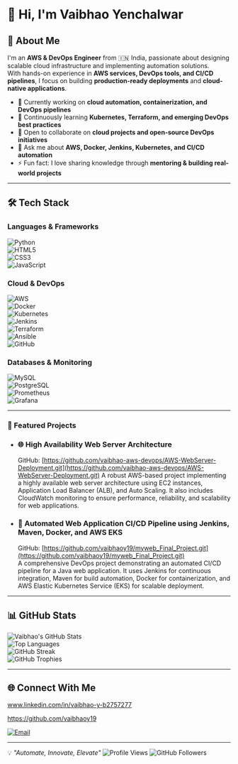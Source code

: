 # 👋 Hi, I'm Vaibhao Yenchalwar  

## 🚀 About Me  
I'm an **AWS & DevOps Engineer** from 🇮🇳 India, passionate about designing scalable cloud infrastructure and implementing automation solutions.  
With hands-on experience in **AWS services, DevOps tools, and CI/CD pipelines**, I focus on building **production-ready deployments** and **cloud-native applications**.  

- 🔭 Currently working on **cloud automation, containerization, and DevOps pipelines**  
- 🌱 Continuously learning **Kubernetes, Terraform, and emerging DevOps best practices**  
- 👯 Open to collaborate on **cloud projects and open-source DevOps initiatives**  
- 💬 Ask me about **AWS, Docker, Jenkins, Kubernetes, and CI/CD automation**  
- ⚡ Fun fact: I love sharing knowledge through **mentoring & building real-world projects**

---

## 🛠️ Tech Stack  

### **Languages & Frameworks**  
![Python](https://img.shields.io/badge/Python-3776AB?style=for-the-badge&logo=python&logoColor=white)  
![HTML5](https://img.shields.io/badge/HTML5-E34F26?style=for-the-badge&logo=html5&logoColor=white)  
![CSS3](https://img.shields.io/badge/CSS3-1572B6?style=for-the-badge&logo=css3&logoColor=white)  
![JavaScript](https://img.shields.io/badge/JavaScript-F7DF1E?style=for-the-badge&logo=javascript&logoColor=black)  

### **Cloud & DevOps**  
![AWS](https://img.shields.io/badge/AWS-232F3E?style=for-the-badge&logo=amazon-aws&logoColor=white)  
![Docker](https://img.shields.io/badge/Docker-2496ED?style=for-the-badge&logo=docker&logoColor=white)  
![Kubernetes](https://img.shields.io/badge/Kubernetes-326CE5?style=for-the-badge&logo=kubernetes&logoColor=white)  
![Jenkins](https://img.shields.io/badge/Jenkins-D24939?style=for-the-badge&logo=jenkins&logoColor=white)  
![Terraform](https://img.shields.io/badge/Terraform-7B42BC?style=for-the-badge&logo=terraform&logoColor=white)  
![Ansible](https://img.shields.io/badge/Ansible-EE0000?style=for-the-badge&logo=ansible&logoColor=white)  
![GitHub](https://img.shields.io/badge/GitHub-181717?style=for-the-badge&logo=github&logoColor=white)  

### **Databases & Monitoring**  
![MySQL](https://img.shields.io/badge/MySQL-4479A1?style=for-the-badge&logo=mysql&logoColor=white)  
![PostgreSQL](https://img.shields.io/badge/PostgreSQL-316192?style=for-the-badge&logo=postgresql&logoColor=white)  
![Prometheus](https://img.shields.io/badge/Prometheus-E6522C?style=for-the-badge&logo=prometheus&logoColor=white)  
![Grafana](https://img.shields.io/badge/Grafana-F46800?style=for-the-badge&logo=grafana&logoColor=white)  

---
### 🚀 Featured Projects

- ### 🌐 **High Availability Web Server Architecture**   
  GitHub: [https://github.com/vaibhao-aws-devops/AWS-WebServer-Deployment.git](https://github.com/vaibhao-aws-devops/AWS-WebServer-Deployment.git)
A robust AWS-based project implementing a highly available web server architecture using EC2 instances, Application Load Balancer (ALB), and Auto Scaling. It also includes CloudWatch monitoring to ensure performance, reliability, and scalability for web applications.

- ### 🤖 **Automated Web Application CI/CD Pipeline using Jenkins, Maven, Docker, and AWS EKS**  
  GitHub: [https://github.com/vaibhaoy19/myweb_Final_Project.git](https://github.com/vaibhaoy19/myweb_Final_Project.git)  
  A comprehensive DevOps project demonstrating an automated CI/CD pipeline for a Java web application. It uses Jenkins for continuous integration, Maven for build automation, Docker for containerization, and AWS Elastic Kubernetes Service (EKS) for scalable deployment.



---  

## 📊 GitHub Stats  

![Vaibhao's GitHub Stats](https://github-readme-stats.vercel.app/api?username=vaibhaoy19&show_icons=true&theme=tokyonight)  
![Top Languages](https://github-readme-stats.vercel.app/api/top-langs/?username=vaibhaoy19&layout=compact&theme=tokyonight)  
![GitHub Streak](https://streak-stats.demolab.com?user=vaibhaoy19&theme=tokyonight)  
![GitHub Trophies](https://github-profile-trophy.vercel.app/?username=vaibhaoy19&theme=tokyonight)


---

## 🌐 Connect With Me  
www.linkedin.com/in/vaibhao-y-b2757277

https://github.com/vaibhaoy19

[![Email](https://img.shields.io/badge/Email-D14836?style=for-the-badge&logo=gmail&logoColor=white)](mailto:vaibhaoy1908@gmail.com)  

---

💡 *"Automate, Innovate, Elevate"* 
![Profile Views](https://komarev.com/ghpvc/?username=vaibhao-aws-devops&color=blue) ![GitHub Followers](https://img.shields.io/github/followers/vaibhao-aws-devops?label=Follow&style=social)  
